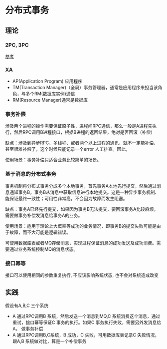 # 分布式事务

## 理论

### 2PC, 3PC

[参考](https://github.com/MrYang/dev-ops/blob/master/分布式/基础.md)

### XA

- AP(Application Program) 应用程序
- TM(Transaction Manager)（全局）事务管理器，通常是应用程序来担当该角色，与多个RM(数据库实例)通信
- RM(Resource Manager)通常是数据库

### 事务补偿

涉及两个进程的操作需要保证原子性，进程间RPC通信，那么一般是A进程先执行，然后RPC调用B进程接口，根据B进程的返回结果，绝对是否回滚（补偿）

缺点：涉及到异步RPC、多线程、或者两个以上进程的通讯，就不一定能补偿、甚至很难补偿了，这个时候只能记录一个error 人工排查。因此，

使用场景：事务补偿只适合业务比较简单的场景。

### 基于消息的分布式事务

事务机制将分布式事务分成多个本地事务，首先事务A本地先行提交，然后通过消息通知事务B，事务B从消息中获取信息进行本地提交。这是一种异步事务机制、能保证最终一致性；可用性非常高，不会因为故障而发生阻塞。

缺点：事务A已经先行提交，如果因为事务B无法提交，要回滚事务A比较麻烦。需要做事务补偿发消息给事务A的业务。

使用场景：适用于理论上大概率等成功的业务情况，即事务B的提交失败可能是由于故障，而不大可能是逻辑错误。

可使用数据库表或者MQ存储消息，实现过程保证消息的成功发送及成功消费。需要通过业务系统控制MQ的消息状态。

### 接口幂等

接口可以使用相同的参数重复执行, 不应该影响系统状态, 也不会对系统造成改变

## 实践

假设有A,B,C 三个系统

- A 通过RPC调用B 系统，然后发送一个消息到MQ,C 系统消费这个消息，通过重试，接口幂等保证C 事务的执行。如果C 事务执行失败，需要另外发消息给A， 做事务补偿
- A 通过RPC调用B,C系统，B 成功，C 失败，可用数据库表记录C 失败情况，跟A,B 系统做对比，算是一个补偿事务
